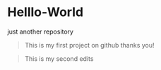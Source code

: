 # Helllo-World
just another repository
>This is my first project on github
>thanks you!


>This is my second edits
